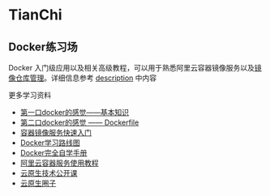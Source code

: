 # TianChi

## Docker练习场
Docker 入门级应用以及相关高级教程，可以用于熟悉阿里云容器镜像服务以及[镜像仓库管理](https://cr.console.aliyun.com)。详细信息参考 [description](./DockerCompetition/description) 中内容

更多学习资料
* [第一口docker的感觉——基本知识](https://yq.aliyun.com/articles/734130)
* [第二口docker的感觉 —— Dockerfile](https://yq.aliyun.com/articles/735190)
* [容器镜像服务快速入门](https://help.aliyun.com/document_detail/60743.html)
* [Docker学习路线图](https://developer.aliyun.com/article/40494)
* [Docker完全自学手册](https://edu.aliyun.com/course/496)
* [阿里云容器服务使用教程](https://edu.aliyun.com/course/129)
* [云原生技术公开课](https://edu.aliyun.com/roadmap/cloudnative?#all)
* [云原生圈子](https://developer.aliyun.com/group/cloudnative#/?_k=7qpile)